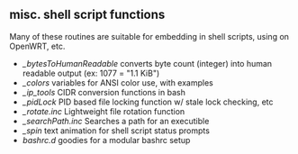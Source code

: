 ## misc. shell script functions

Many of these routines are suitable for embedding in shell scripts, using on OpenWRT, etc.

- *_bytesToHumanReadable* converts byte count (integer) into human readable output (ex: 1077 = "1.1 KiB")
- *_colors* variables for ANSI color use, with examples
- *_ip_tools* CIDR conversion functions in bash
- *_pidLock* PID based file locking function w/ stale lock checking, etc
- *_rotate.inc* Lightweight file rotation function
- *_searchPath.inc* Searches a path for an executible
- *_spin* text animation for shell script status prompts
- *bashrc.d* goodies for a modular bashrc setup
